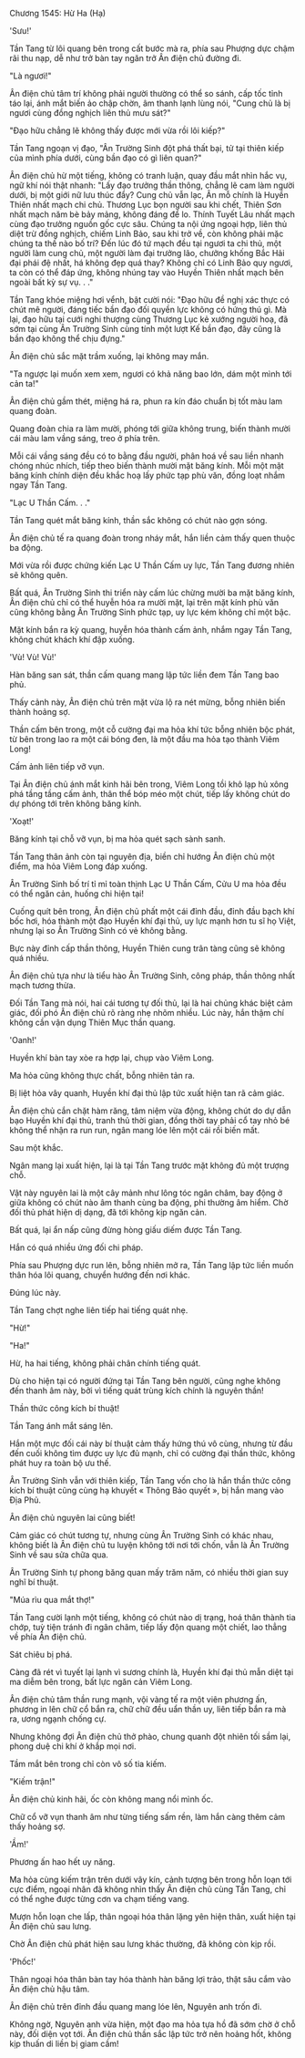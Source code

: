 




Chương 1545: Hừ Ha (Hạ)


'Sưu!'

Tần Tang từ lôi quang bên trong cất bước mà ra, phía sau Phượng dực chậm rãi thu nạp, dễ như trở bàn tay ngăn trở Ân điện chủ đường đi.

"Là ngươi!"

Ân điện chủ tâm trí không phải người thường có thể so sánh, cấp tốc tỉnh táo lại, ánh mắt biến ảo chập chờn, âm thanh lạnh lùng nói, "Cung chủ là bị ngươi cùng đồng nghịch liên thủ mưu sát?"

"Đạo hữu chẳng lẽ không thấy được mới vừa rồi lôi kiếp?"

Tần Tang ngoạn vị đạo, "Ân Trường Sinh đột phá thất bại, tử tại thiên kiếp của mình phía dưới, cùng bần đạo có gì liên quan?"

Ân điện chủ hừ một tiếng, không có tranh luận, quay đầu mắt nhìn hắc vụ, ngữ khí nói thật nhanh: "Lấy đạo trưởng thần thông, chẳng lẽ cam làm người dưới, bị một giới nữ lưu thúc đẩy? Cung chủ vẫn lạc, Ân mỗ chính là Huyền Thiên nhất mạch chi chủ. Thương Lục bọn người sau khi chết, Thiên Sơn nhất mạch năm bè bảy mảng, không đáng để lo. Thính Tuyết Lâu nhất mạch cùng đạo trưởng nguồn gốc cực sâu. Chúng ta nội ứng ngoại hợp, liên thủ diệt trừ đồng nghịch, chiếm Linh Bảo, sau khi trở về, còn không phải mặc chúng ta thế nào bố trí? Đến lúc đó tứ mạch đều tại ngươi ta chi thủ, một người làm cung chủ, một người làm đại trưởng lão, chưởng khống Bắc Hải đại phái đệ nhất, há không đẹp quá thay? Không chỉ có Linh Bảo quy ngươi, ta còn có thể đáp ứng, không nhúng tay vào Huyền Thiên nhất mạch bên ngoài bất kỳ sự vụ. . ."

Tần Tang khóe miệng hơi vểnh, bật cười nói: "Đạo hữu đề nghị xác thực có chút mê người, đáng tiếc bần đạo đối quyền lực không có hứng thú gì. Mà lại, đạo hữu tại cưới nghi thượng cùng Thương Lục kẻ xướng người hoạ, đã sớm tại cùng Ân Trường Sinh cùng tính một lượt Kế bần đạo, đây cũng là bần đạo không thể chịu đựng."

Ân điện chủ sắc mặt trầm xuống, lại không may mắn.

"Ta ngược lại muốn xem xem, ngươi có khả năng bao lớn, dám một mình tới cản ta!"

Ân điện chủ gầm thét, miệng há ra, phun ra kín đáo chuẩn bị tốt màu lam quang đoàn.

Quang đoàn chia ra làm mười, phóng tới giữa không trung, biến thành mười cái màu lam vầng sáng, treo ở phía trên.

Mỗi cái vầng sáng đều có to bằng đầu người, phân hoá về sau liền nhanh chóng nhúc nhích, tiếp theo biến thành mười mặt băng kính. Mỗi một mặt băng kính chính diện đều khắc hoạ lấy phức tạp phù văn, đồng loạt nhắm ngay Tần Tang.

"Lạc U Thần Cấm. . ."

Tần Tang quét mắt băng kính, thần sắc không có chút nào gợn sóng.

Ân điện chủ tế ra quang đoàn trong nháy mắt, hắn liền cảm thấy quen thuộc ba động.

Mới vừa rồi được chứng kiến Lạc U Thần Cấm uy lực, Tần Tang đương nhiên sẽ không quên.

Bất quá, Ân Trường Sinh thi triển này cấm lúc chừng mười ba mặt băng kính, Ân điện chủ chỉ có thể huyễn hóa ra mười mặt, lại trên mặt kính phù văn cũng không bằng Ân Trường Sinh phức tạp, uy lực kém không chỉ một bậc.

Mặt kính bắn ra kỳ quang, huyễn hóa thành cấm ảnh, nhắm ngay Tần Tang, không chút khách khí đập xuống.

'Vù! Vù! Vù!'

Hàn băng san sát, thần cấm quang mang lập tức liền đem Tần Tang bao phủ.

Thấy cảnh này, Ân điện chủ trên mặt vừa lộ ra nét mừng, bỗng nhiên biến thành hoảng sợ.

Thần cấm bên trong, một cỗ cường đại ma hỏa khí tức bỗng nhiên bộc phát, từ bên trong lao ra một cái bóng đen, là một đầu ma hỏa tạo thành Viêm Long!

Cấm ảnh liên tiếp vỡ vụn.

Tại Ân điện chủ ánh mắt kinh hãi bên trong, Viêm Long tồi khô lạp hủ xông phá tầng tầng cấm ảnh, thân thể bóp méo một chút, tiếp lấy không chút do dự phóng tới trên không băng kính.

'Xoạt!'

Băng kính tại chỗ vỡ vụn, bị ma hỏa quét sạch sành sanh.

Tần Tang thân ảnh còn tại nguyên địa, biền chỉ hướng Ân điện chủ một điểm, ma hỏa Viêm Long đáp xuống.

Ân Trường Sinh bố trí tỉ mỉ toàn thịnh Lạc U Thần Cấm, Cửu U ma hỏa đều có thể ngăn cản, huống chi hiện tại!

Cuống quít bên trong, Ân điện chủ phất một cái đỉnh đầu, đỉnh đầu bạch khí bốc hơi, hóa thành một đạo Huyền khí đại thủ, uy lực mạnh hơn tu sĩ họ Việt, nhưng lại so Ân Trường Sinh có vẻ không bằng.

Bực này đỉnh cấp thần thông, Huyền Thiên cung trân tàng cũng sẽ không quá nhiều.

Ân điện chủ tựa như là tiểu hào Ân Trường Sinh, công pháp, thần thông nhất mạch tương thừa.

Đối Tần Tang mà nói, hai cái tương tự đối thủ, lại là hai chủng khác biệt cảm giác, đối phó Ân điện chủ rõ ràng nhẹ nhõm nhiều. Lúc này, hắn thậm chí không cần vận dụng Thiên Mục thần quang.

'Oanh!'

Huyền khí bàn tay xòe ra hợp lại, chụp vào Viêm Long.

Ma hỏa cũng không thực chất, bỗng nhiên tản ra.

Bị liệt hỏa vây quanh, Huyền khí đại thủ lập tức xuất hiện tan rã cảm giác.

Ân điện chủ cắn chặt hàm răng, tâm niệm vừa động, không chút do dự dẫn bạo Huyền khí đại thủ, tranh thủ thời gian, đồng thời tay phải cổ tay nhỏ bé không thể nhận ra run run, ngân mang lóe lên một cái rồi biến mất.

Sau một khắc.

Ngân mang lại xuất hiện, lại là tại Tần Tang trước mặt không đủ một trượng chỗ.

Vật này nguyên lai là một cây mảnh như lông tóc ngân châm, bay động ở giữa không có chút nào âm thanh cùng ba động, phi thường âm hiểm. Chờ đối thủ phát hiện dị dạng, đã tới không kịp ngăn cản.

Bất quá, lại ẩn nấp cũng đừng hòng giấu diếm được Tần Tang.

Hắn có quá nhiều ứng đối chi pháp.

Phía sau Phượng dực run lên, bỗng nhiên mở ra, Tần Tang lập tức liền muốn thân hóa lôi quang, chuyển hướng đến nơi khác.

Đúng lúc này.

Tần Tang chợt nghe liên tiếp hai tiếng quát nhẹ.

"Hừ!"

"Ha!"

Hừ, ha hai tiếng, không phải chân chính tiếng quát.

Dù cho hiện tại có người đứng tại Tần Tang bên người, cũng nghe không đến thanh âm này, bởi vì tiếng quát trùng kích chính là nguyên thần!

Thần thức công kích bí thuật!

Tần Tang ánh mắt sáng lên.

Hắn một mực đối cái này bí thuật cảm thấy hứng thú vô cùng, nhưng từ đầu đến cuối không tìm được uy lực đủ mạnh, chỉ có cường đại thần thức, không phát huy ra toàn bộ ưu thế.

Ân Trường Sinh vẫn với thiên kiếp, Tần Tang vốn cho là hắn thần thức công kích bí thuật cũng cùng hạ khuyết « Thông Bảo quyết », bị hắn mang vào Địa Phủ.

Ân điện chủ nguyên lai cũng biết!

Cảm giác có chút tương tự, nhưng cùng Ân Trường Sinh có khác nhau, không biết là Ân điện chủ tu luyện không tới nơi tới chốn, vẫn là Ân Trường Sinh về sau sửa chữa qua.

Ân Trường Sinh tự phong băng quan mấy trăm năm, có nhiều thời gian suy nghĩ bí thuật.

"Múa rìu qua mắt thợ!"

Tần Tang cười lạnh một tiếng, không có chút nào dị trạng, hoá thân thành tia chớp, tuỳ tiện tránh đi ngân châm, tiếp lấy độn quang một chiết, lao thẳng về phía Ân điện chủ.

Sát chiêu bị phá.

Càng đã rét vì tuyết lại lạnh vì sương chính là, Huyền khí đại thủ mẫn diệt tại ma diễm bên trong, bất lực ngăn cản Viêm Long.

Ân điện chủ tâm thần rung mạnh, vội vàng tế ra một viên phương ấn, phương in lên chữ cổ bắn ra, chữ chữ đều uẩn thần uy, liên tiếp bắn ra mà ra, ương ngạnh chống cự.

Nhưng không đợi Ân điện chủ thở phào, chung quanh đột nhiên tối sầm lại, phong duệ chi khí ở khắp mọi nơi.

Tầm mắt bên trong chỉ còn vô số tia kiếm.

"Kiếm trận!"

Ân điện chủ kinh hãi, ốc còn không mang nổi mình ốc.

Chữ cổ vỡ vụn thanh âm như từng tiếng sấm rền, làm hắn càng thêm cảm thấy hoảng sợ.

'Ầm!'

Phương ấn hao hết uy năng.

Ma hỏa cùng kiếm trận trên dưới vây kín, cảnh tượng bên trong hỗn loạn tới cực điểm, ngoại nhân đã không nhìn thấy Ân điện chủ cùng Tần Tang, chỉ có thể nghe được từng cơn va chạm tiếng vang.

Mượn hỗn loạn che lấp, thân ngoại hóa thân lặng yên hiện thân, xuất hiện tại Ân điện chủ sau lưng.

Chờ Ân điện chủ phát hiện sau lưng khác thường, đã không còn kịp rồi.

'Phốc!'

Thân ngoại hóa thân bàn tay hóa thành hàn băng lợi trảo, thật sâu cắm vào Ân điện chủ hậu tâm.

Ân điện chủ trên đỉnh đầu quang mang lóe lên, Nguyên anh trốn đi.

Không ngờ, Nguyên anh vừa hiện, một đạo ma hỏa tựa hồ đã sớm chờ ở chỗ này, đối diện vọt tới. Ân điện chủ thần sắc lập tức trở nên hoảng hốt, không kịp thuấn di liền bị giam cầm!




